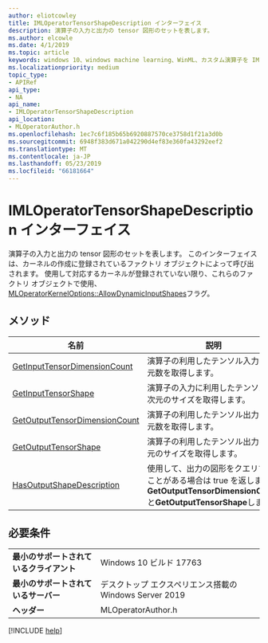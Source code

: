 ```yaml
---
author: eliotcowley
title: IMLOperatorTensorShapeDescription インターフェイス
description: 演算子の入力と出力の tensor 図形のセットを表します。
ms.author: elcowle
ms.date: 4/1/2019
ms.topic: article
keywords: windows 10、windows machine learning、WinML、カスタム演算子を IMLOperatorTensorShapeDescription
ms.localizationpriority: medium
topic_type:
- APIRef
api_type:
- NA
api_name:
- IMLOperatorTensorShapeDescription
api_location:
- MLOperatorAuthor.h
ms.openlocfilehash: 1ec7c6f185b65b6920887570ce3758d1f21a3d0b
ms.sourcegitcommit: 6948f383d671a042290d4ef83e360fa43292eef2
ms.translationtype: MT
ms.contentlocale: ja-JP
ms.lasthandoff: 05/23/2019
ms.locfileid: "66181664"
---
```

# <a name="imloperatortensorshapedescription-interface"></a>IMLOperatorTensorShapeDescription インターフェイス

演算子の入力と出力の tensor 図形のセットを表します。 このインターフェイスは、カーネルの作成に登録されているファクトリ オブジェクトによって呼び出されます。 使用して対応するカーネルが登録されていない限り、これらのファクトリ オブジェクトで使用、 [MLOperatorKernelOptions::AllowDynamicInputShapes](MLOperatorKernelOptions.md)フラグ。

## <a name="methods"></a>メソッド

| 名前 | 説明 |
|------|-------------|
| [GetInputTensorDimensionCount](IMLOperatorTensorShapeDescription_GetInputTensorDimensionCount.md) | 演算子の利用したテンソル入力の次元数を取得します。 |
| [GetInputTensorShape](IMLOperatorTensorShapeDescription_GetInputTensorShape.md) | 演算子の入力に利用したテンソルの次元のサイズを取得します。 |
| [GetOutputTensorDimensionCount](IMLOperatorTensorShapeDescription_GetOutputTensorDimensionCount.md) | 演算子の利用したテンソル出力の次元数を取得します。 |
| [GetOutputTensorShape](IMLOperatorTensorShapeDescription_GetOutputTensorShape.md) | 演算子の利用したテンソル出力の次元のサイズを取得します。 |
| [HasOutputShapeDescription](IMLOperatorTensorShapeDescription_HasOutputShapeDescription.md) | 使用して、出力の図形をクエリすることがある場合は true を返します**GetOutputTensorDimensionCount**と**GetOutputTensorShape**します。 |

## <a name="requirements"></a>必要条件

| | |
|-|-|
| **最小のサポートされているクライアント** | Windows 10 ビルド 17763 |
| **最小のサポートされているサーバー** | デスクトップ エクスペリエンス搭載の Windows Server 2019 |
| **ヘッダー** | MLOperatorAuthor.h |

[!INCLUDE [help](../../includes/get-help.md)]
